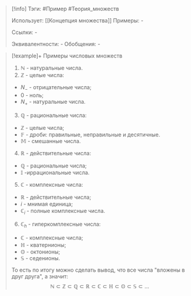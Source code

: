 > [!info]
> Тэги: #Пример #Теория_множеств 
> 
> Использует: [[Концепция множества]]
> Примеры: *-*
> 
> Ссылки: *-*
> 
> Эквивалентности: *-*
> Обобщения: *-*

> [!example]+ Примеры числовых множеств
> 1. $\mathbb N$ - натуральные числа.
> 2. $\mathbb Z$ - целые числа:
> 	* $N_-$ - отрицательные числа;
> 	* $0$ - ноль;
> 	* $N_+$ - натуральные числа.
> 3. $\mathbb Q$ - рациональные числа:
> 	*  $\mathbb Z$ - целые числа;
> 	* $\mathbb F$ - дроби: правильныe, неправильные и десятичные.
> 	* $\mathbb M$ - смешанные числа.
> 4. $\mathbb R$ - действительные числа:
> 	*  $\mathbb Q$ - рациональные числа;
> 	* $\mathbb I$ -иррациональные числа.
> 5. $\mathbb C$ - комплексные числа:
> 	*  $\mathbb R$ - действительные числа;
> 	* $i$ - мнимая единица;
> 	* $\mathbb C_i$ - полные комплексные числа.
> 6. $\mathbb C_h$ - гиперкомплексные числа:
> 	* $\mathbb C$ - комплексные числа;
> 	* $\mathbb H$ - кватернионы;
> 	* $\mathbb O$ - октонионы;
> 	* $\mathbb S$ - cеденионы.
> 
> То есть по итогу можно сделать вывод, что все числа "вложены в друг друга", а значит:
> $$\mathbb{N}\subset \mathbb{Z} \subset \mathbb{Q} \subset \mathbb{R} \subset \mathbb{C} \subset \mathbb{H} \subset \mathbb{O} \subset \mathbb{S} \subset ...$$